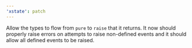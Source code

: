 ```yaml
---
'xstate': patch
---
```


Allow the types to flow from `pure` to `raise` that it returns. It now should properly raise errors on attempts to raise non-defined events and it should allow all defined events to be raised.
